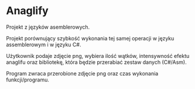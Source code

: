 # Anaglify
Projekt z języków asemblerowych.

Projekt porównujący szybkość wykonania tej samej operacji w języku assemblerowym i w języku C#. 

Użytkownik podaje zdjęcie png, wybiera ilość wątków, intensywność efektu anaglifu oraz bibliotekę, która będzie przerabiać zestaw danych (C#/Asm). 

Program zwraca przerobione zdjęcie png oraz czas wykonania funkcji/programu. 
